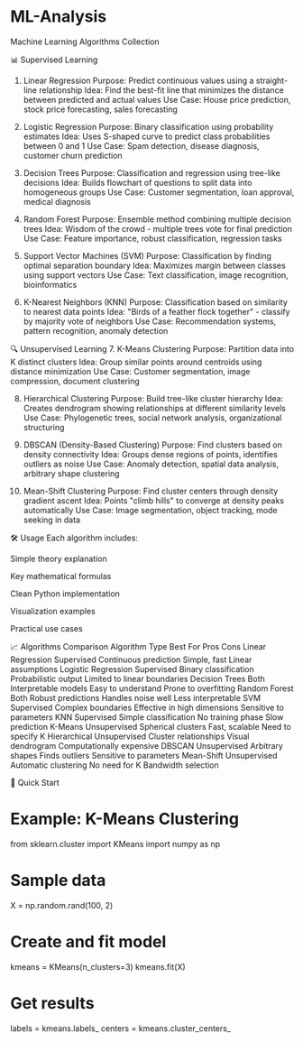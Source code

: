 # ML-Analysis
Machine Learning Algorithms Collection

📊 Supervised Learning
1. Linear Regression
Purpose: Predict continuous values using a straight-line relationship
Idea: Find the best-fit line that minimizes the distance between predicted and actual values
Use Case: House price prediction, stock price forecasting, sales forecasting

2. Logistic Regression
Purpose: Binary classification using probability estimates
Idea: Uses S-shaped curve to predict class probabilities between 0 and 1
Use Case: Spam detection, disease diagnosis, customer churn prediction

3. Decision Trees
Purpose: Classification and regression using tree-like decisions
Idea: Builds flowchart of questions to split data into homogeneous groups
Use Case: Customer segmentation, loan approval, medical diagnosis

4. Random Forest
Purpose: Ensemble method combining multiple decision trees
Idea: Wisdom of the crowd - multiple trees vote for final prediction
Use Case: Feature importance, robust classification, regression tasks

5. Support Vector Machines (SVM)
Purpose: Classification by finding optimal separation boundary
Idea: Maximizes margin between classes using support vectors
Use Case: Text classification, image recognition, bioinformatics

6. K-Nearest Neighbors (KNN)
Purpose: Classification based on similarity to nearest data points
Idea: "Birds of a feather flock together" - classify by majority vote of neighbors
Use Case: Recommendation systems, pattern recognition, anomaly detection

🔍 Unsupervised Learning
7. K-Means Clustering
Purpose: Partition data into K distinct clusters
Idea: Group similar points around centroids using distance minimization
Use Case: Customer segmentation, image compression, document clustering

8. Hierarchical Clustering
Purpose: Build tree-like cluster hierarchy
Idea: Creates dendrogram showing relationships at different similarity levels
Use Case: Phylogenetic trees, social network analysis, organizational structuring

9. DBSCAN (Density-Based Clustering)
Purpose: Find clusters based on density connectivity
Idea: Groups dense regions of points, identifies outliers as noise
Use Case: Anomaly detection, spatial data analysis, arbitrary shape clustering

10. Mean-Shift Clustering
Purpose: Find cluster centers through density gradient ascent
Idea: Points "climb hills" to converge at density peaks automatically
Use Case: Image segmentation, object tracking, mode seeking in data

🛠️ Usage
Each algorithm includes:

Simple theory explanation

Key mathematical formulas

Clean Python implementation

Visualization examples

Practical use cases

📈 Algorithms Comparison
Algorithm	Type	Best For	Pros	Cons
Linear Regression	Supervised	Continuous prediction	Simple, fast	Linear assumptions
Logistic Regression	Supervised	Binary classification	Probabilistic output	Limited to linear boundaries
Decision Trees	Both	Interpretable models	Easy to understand	Prone to overfitting
Random Forest	Both	Robust predictions	Handles noise well	Less interpretable
SVM	Supervised	Complex boundaries	Effective in high dimensions	Sensitive to parameters
KNN	Supervised	Simple classification	No training phase	Slow prediction
K-Means	Unsupervised	Spherical clusters	Fast, scalable	Need to specify K
Hierarchical	Unsupervised	Cluster relationships	Visual dendrogram	Computationally expensive
DBSCAN	Unsupervised	Arbitrary shapes	Finds outliers	Sensitive to parameters
Mean-Shift	Unsupervised	Automatic clustering	No need for K	Bandwidth selection

🚀 Quick Start

# Example: K-Means Clustering
from sklearn.cluster import KMeans
import numpy as np

# Sample data
X = np.random.rand(100, 2)

# Create and fit model
kmeans = KMeans(n_clusters=3)
kmeans.fit(X)

# Get results
labels = kmeans.labels_
centers = kmeans.cluster_centers_
